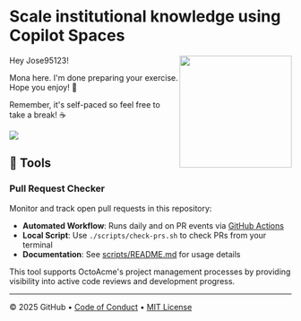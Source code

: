 # Scale institutional knowledge using Copilot Spaces

<img src="https://octodex.github.com/images/Professortocat_v2.png" align="right" height="200px" />

Hey Jose95123!

Mona here. I'm done preparing your exercise. Hope you enjoy! 💚

Remember, it's self-paced so feel free to take a break! ☕️

[![](https://img.shields.io/badge/Go%20to%20Exercise-%E2%86%92-1f883d?style=for-the-badge&logo=github&labelColor=197935)](https://github.com/Jose95123/student-repo-2/issues/1)

## 🔧 Tools

### Pull Request Checker

Monitor and track open pull requests in this repository:

- **Automated Workflow**: Runs daily and on PR events via [GitHub Actions](.github/workflows/check-open-prs.yml)
- **Local Script**: Use `./scripts/check-prs.sh` to check PRs from your terminal
- **Documentation**: See [scripts/README.md](scripts/README.md) for usage details

This tool supports OctoAcme's project management processes by providing visibility into active code reviews and development progress.

---

&copy; 2025 GitHub &bull; [Code of Conduct](https://www.contributor-covenant.org/version/2/1/code_of_conduct/code_of_conduct.md) &bull; [MIT License](https://gh.io/mit)

